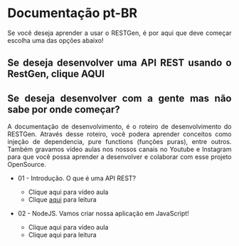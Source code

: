 # Documentação pt-BR

<div style="text-align: justify">
Se você deseja aprender a usar o RESTGen, é por aqui que deve começar escolha uma das opções abaixo!

## Se deseja desenvolver uma API REST usando o RestGen, clique AQUI

## Se deseja desenvolver com a gente mas não sabe por onde começar?
A documentação de desenvolvimento, é o roteiro de desenvolvimento do RESTGen. Através desse roteiro, você podera aprender conceitos como injeção de dependencia, pure functions (funções puras), entre outros. Também gravamos vídeo aulas nos nossos canais no Youtube e Instagram para que você possa aprender a desenvolver e colaborar com esse projeto OpenSource.

* 01 - Introdução. O que é uma API REST?
  * Clique aqui para vídeo aula
  * Clique [aqui](./01Introducao.md) para leitura

* 02 - NodeJS. Vamos criar nossa aplicação em JavaScript!
  * Clique aqui para vídeo aula
  * Clique aqui para leitura

</div>
